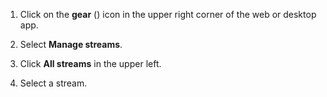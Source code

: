 1. Click on the **gear** (<i class="fa fa-cog"></i>) icon in the upper
   right corner of the web or desktop app.

1. Select **Manage streams**.

1. Click **All streams** in the upper left.

1. Select a stream.
